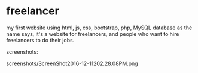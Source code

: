 # freelancer
my first website using html, js, css, bootstrap, php, MySQL database
as the name says, it's a website for freelancers, and people who want to hire freelancers to do their jobs.

screenshots:

screenshots/ScreenShot2016-12-11202.28.08PM.png

